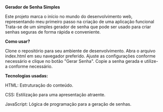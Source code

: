 **Gerador de Senha Simples**

Este projeto marca o início no mundo do desenvolvimento web, representando meu primeiro passo na criação de uma aplicação funcional
Trata-se de um simples gerador de senha que pode ser usado para criar senhas seguras de forma rápida e conveniente.

**Como usar?**

Clone o repositório para seu ambiente de desenvolvimento.
Abra o arquivo index.html em seu navegador preferido.
Ajuste as configurações conforme necessário e clique no botão "Gerar Senha".
Copie a senha gerada e utilize-a conforme necessário.

**Tecnologias usadas:**

HTML: Estruturação do conteúdo.

CSS: Estilização para uma apresentação atraente.

JavaScript: Lógica de programação para a geração de senhas.
